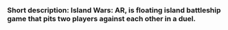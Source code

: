 ### Short description: Island Wars: AR, is floating island battleship game that pits two players against each other in a duel.
